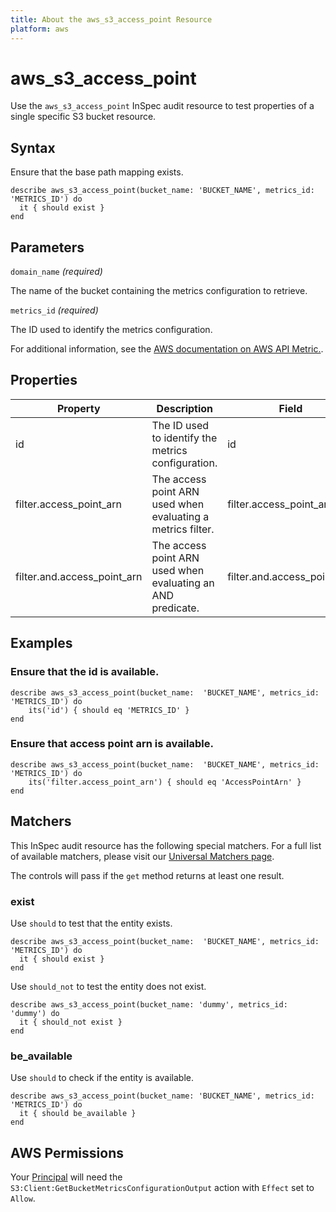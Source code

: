 ```yaml
---
title: About the aws_s3_access_point Resource
platform: aws
---
```


# aws_s3_access_point

Use the `aws_s3_access_point` InSpec audit resource to test properties of a single specific S3 bucket resource.

## Syntax

Ensure that the base path mapping exists.

    describe aws_s3_access_point(bucket_name: 'BUCKET_NAME', metrics_id: 'METRICS_ID') do
      it { should exist }
    end

## Parameters

`domain_name` _(required)_

The name of the bucket containing the metrics configuration to retrieve.

`metrics_id` _(required)_

The ID used to identify the metrics configuration.

For additional information, see the [AWS documentation on AWS API Metric.](https://docs.aws.amazon.com/AmazonS3/latest/API/API_GetBucketMetricsConfiguration.html).

## Properties

| Property | Description | Field |
| --- | --- | --- |
| id | The ID used to identify the metrics configuration. | id |
| filter.access_point_arn | The access point ARN used when evaluating a metrics filter. | filter.access_point_arn |
| filter.and.access_point_arn | The access point ARN used when evaluating an AND predicate. | filter.and.access_point_arn |

## Examples

### Ensure that the id is available.

    describe aws_s3_access_point(bucket_name:  'BUCKET_NAME', metrics_id: 'METRICS_ID') do
        its('id') { should eq 'METRICS_ID' }
    end

### Ensure that access point arn is available.

    describe aws_s3_access_point(bucket_name:  'BUCKET_NAME', metrics_id: 'METRICS_ID') do
        its('filter.access_point_arn') { should eq 'AccessPointArn' }
    end

## Matchers

This InSpec audit resource has the following special matchers. For a full list of available matchers, please visit our [Universal Matchers page](https://www.inspec.io/docs/reference/matchers/).

The controls will pass if the `get` method returns at least one result.

### exist

Use `should` to test that the entity exists.

    describe aws_s3_access_point(bucket_name:  'BUCKET_NAME', metrics_id: 'METRICS_ID') do
      it { should exist }
    end

Use `should_not` to test the entity does not exist.

    describe aws_s3_access_point(bucket_name: 'dummy', metrics_id: 'dummy') do
      it { should_not exist }
    end

### be_available

Use `should` to check if the entity is available.

    describe aws_s3_access_point(bucket_name: 'BUCKET_NAME', metrics_id: 'METRICS_ID') do
      it { should be_available }
    end

## AWS Permissions

Your [Principal](https://docs.aws.amazon.com/IAM/latest/UserGuide/intro-structure.html#intro-structure-principal) will need the `S3:Client:GetBucketMetricsConfigurationOutput` action with `Effect` set to `Allow`.
